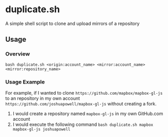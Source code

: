 # duplicate.sh
A simple shell script to clone and upload mirrors of a repository

## Usage

### Overview
```
bash duplicate.sh <origin:account_name> <mirror:account_name> <mirror:repository_name>
```

### Usage Example
For example, if I wanted to clone `https://github.com/mapbox/mapbox-gl-js` to an repository in my own account `https://github.com/joshuapowell/mapbox-gl-js` without creating a fork. 

1. I would create a repository named `mapbox-gl-js` in my own GitHub.com account
2. I would execute the following command `bash duplicate.sh mapbox mapbox-gl-js joshuapowell`
